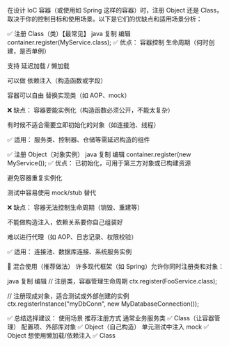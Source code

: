 

在设计 IoC 容器（或使用如 Spring 这样的容器）时，注册 Object 还是 Class，取决于你的控制目标和使用场景。以下是它们的优缺点和适用场景分析：

✅ 注册 Class（类）【最常见】
java
复制
编辑
container.register(MyService.class);
✅ 优点：
容器控制 生命周期（何时创建，是否单例）

支持 延迟加载 / 懒加载

可以做 依赖注入（构造函数或字段）

容器可以自由 替换实现类（如 AOP、mock）

❌ 缺点：
容器要能实例化（构造函数必须公开，不能太复杂）

有时候不适合需要立即初始化的对象（如连接池、线程）

✅ 适用：
服务类、控制器、仓储等需延迟构造的组件



✅ 注册 Object（对象实例）
java
复制
编辑
container.register(new MyService());
✅ 优点：
已初始化，可用于第三方对象或已构建资源

避免容器重复实例化

测试中容易使用 mock/stub 替代

❌ 缺点：
容器无法控制生命周期（销毁、重建等）

不能做构造注入，依赖关系要你自己组装好

难以进行代理（如 AOP、日志记录、权限校验）

✅ 适用：
连接池、数据库连接、系统服务实例


🔄 混合使用（推荐做法）
许多现代框架（如 Spring）允许你同时注册类和对象：

java
复制
编辑
// 注册类，容器管理生命周期
ctx.register(FooService.class);

// 注册现成对象，适合测试或外部创建的实例
ctx.registerInstance("myDbConn", new MyDatabaseConnection());



✅ 总结选择建议：
使用场景	推荐注册方式
通常业务服务类	✅ Class（让容器管理）
配置项、外部库对象	✅ Object（自己构造）
单元测试中注入 mock	✅ Object
想使用懒加载/依赖注入	✅ Class